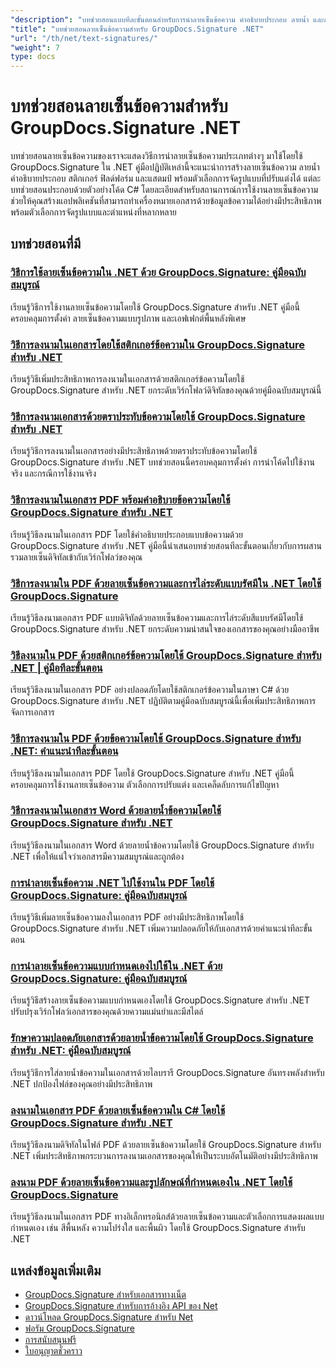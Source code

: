 ```yaml
---
"description": "บทช่วยสอนแบบทีละขั้นตอนสำหรับการนำลายเซ็นข้อความ คำอธิบายประกอบ ลายน้ำ และการทำเครื่องหมายเอกสารตามข้อความไปใช้งานด้วย GroupDocs.Signature สำหรับ .NET"
"title": "บทช่วยสอนลายเซ็นข้อความสำหรับ GroupDocs.Signature .NET"
"url": "/th/net/text-signatures/"
"weight": 7
type: docs
---
```

# บทช่วยสอนลายเซ็นข้อความสำหรับ GroupDocs.Signature .NET

บทช่วยสอนลายเซ็นข้อความของเราจะแสดงวิธีการนำลายเซ็นข้อความประเภทต่างๆ มาใช้โดยใช้ GroupDocs.Signature ใน .NET คู่มือปฏิบัติเหล่านี้จะแนะนำการสร้างลายเซ็นข้อความ ลายน้ำ คำอธิบายประกอบ สติกเกอร์ ฟิลด์ฟอร์ม และแสตมป์ พร้อมตัวเลือกการจัดรูปแบบที่ปรับแต่งได้ แต่ละบทช่วยสอนประกอบด้วยตัวอย่างโค้ด C# โดยละเอียดสำหรับสถานการณ์การใช้งานลายเซ็นข้อความ ช่วยให้คุณสร้างแอปพลิเคชันที่สามารถทำเครื่องหมายเอกสารด้วยข้อมูลข้อความได้อย่างมีประสิทธิภาพ พร้อมตัวเลือกการจัดรูปแบบและตำแหน่งที่หลากหลาย

## บทช่วยสอนที่มี

### [วิธีการใช้ลายเซ็นข้อความใน .NET ด้วย GroupDocs.Signature: คู่มือฉบับสมบูรณ์](./master-text-signatures-dotnet-groupdocs-signature/)
เรียนรู้วิธีการใช้งานลายเซ็นข้อความโดยใช้ GroupDocs.Signature สำหรับ .NET คู่มือนี้ครอบคลุมการตั้งค่า ลายเซ็นข้อความแบบรูปภาพ และเอฟเฟกต์พื้นหลังพิเศษ

### [วิธีการลงนามในเอกสารโดยใช้สติกเกอร์ข้อความใน GroupDocs.Signature สำหรับ .NET](./sign-documents-text-sticker-groupdocs-signature-dotnet/)
เรียนรู้วิธีเพิ่มประสิทธิภาพการลงนามในเอกสารด้วยสติกเกอร์ข้อความโดยใช้ GroupDocs.Signature สำหรับ .NET ยกระดับเวิร์กโฟลว์ดิจิทัลของคุณด้วยคู่มือฉบับสมบูรณ์นี้

### [วิธีการลงนามเอกสารด้วยตราประทับข้อความโดยใช้ GroupDocs.Signature สำหรับ .NET](./sign-documents-text-stamp-groupdocs-signature-net/)
เรียนรู้วิธีการลงนามในเอกสารอย่างมีประสิทธิภาพด้วยตราประทับข้อความโดยใช้ GroupDocs.Signature สำหรับ .NET บทช่วยสอนนี้ครอบคลุมการตั้งค่า การนำโค้ดไปใช้งานจริง และกรณีการใช้งานจริง

### [วิธีการลงนามในเอกสาร PDF พร้อมคำอธิบายข้อความโดยใช้ GroupDocs.Signature สำหรับ .NET](./sign-pdf-text-annotations-groupdocs-signature-net/)
เรียนรู้วิธีลงนามในเอกสาร PDF โดยใช้คำอธิบายประกอบแบบข้อความด้วย GroupDocs.Signature สำหรับ .NET คู่มือนี้นำเสนอบทช่วยสอนทีละขั้นตอนเกี่ยวกับการผสานรวมลายเซ็นดิจิทัลเข้ากับเวิร์กโฟลว์ของคุณ

### [วิธีการลงนามใน PDF ด้วยลายเซ็นข้อความและการไล่ระดับแบบรัศมีใน .NET โดยใช้ GroupDocs.Signature](./sign-pdf-text-radial-gradient-groupdocs-dotnet/)
เรียนรู้วิธีลงนามเอกสาร PDF แบบดิจิทัลด้วยลายเซ็นข้อความและการไล่ระดับสีแบบรัศมีโดยใช้ GroupDocs.Signature สำหรับ .NET ยกระดับความน่าสนใจของเอกสารของคุณอย่างมืออาชีพ

### [วิธีลงนามใน PDF ด้วยสติกเกอร์ข้อความโดยใช้ GroupDocs.Signature สำหรับ .NET | คู่มือทีละขั้นตอน](./sign-pdfs-text-sticker-groupdocs-signature-net/)
เรียนรู้วิธีลงนามในเอกสาร PDF อย่างปลอดภัยโดยใช้สติกเกอร์ข้อความในภาษา C# ด้วย GroupDocs.Signature สำหรับ .NET ปฏิบัติตามคู่มือฉบับสมบูรณ์นี้เพื่อเพิ่มประสิทธิภาพการจัดการเอกสาร

### [วิธีการลงนามใน PDF ด้วยข้อความโดยใช้ GroupDocs.Signature สำหรับ .NET: คำแนะนำทีละขั้นตอน](./sign-pdf-text-groupdocs-signature-net/)
เรียนรู้วิธีลงนามในเอกสาร PDF โดยใช้ GroupDocs.Signature สำหรับ .NET คู่มือนี้ครอบคลุมการใช้งานลายเซ็นข้อความ ตัวเลือกการปรับแต่ง และเคล็ดลับการแก้ไขปัญหา

### [วิธีการลงนามในเอกสาร Word ด้วยลายน้ำข้อความโดยใช้ GroupDocs.Signature สำหรับ .NET](./sign-word-documents-text-watermark-groupdocs-dotnet/)
เรียนรู้วิธีลงนามในเอกสาร Word ด้วยลายน้ำข้อความโดยใช้ GroupDocs.Signature สำหรับ .NET เพื่อให้แน่ใจว่าเอกสารมีความสมบูรณ์และถูกต้อง

### [การนำลายเซ็นข้อความ .NET ไปใช้งานใน PDF โดยใช้ GroupDocs.Signature: คู่มือฉบับสมบูรณ์](./implement-net-text-signature-in-pdfs-groupdocs/)
เรียนรู้วิธีเพิ่มลายเซ็นข้อความลงในเอกสาร PDF อย่างมีประสิทธิภาพโดยใช้ GroupDocs.Signature สำหรับ .NET เพิ่มความปลอดภัยให้กับเอกสารด้วยคำแนะนำทีละขั้นตอน

### [การนำลายเซ็นข้อความแบบกำหนดเองไปใช้ใน .NET ด้วย GroupDocs.Signature: คู่มือฉบับสมบูรณ์](./custom-text-signatures-groupdocs-dotnet/)
เรียนรู้วิธีสร้างลายเซ็นข้อความแบบกำหนดเองโดยใช้ GroupDocs.Signature สำหรับ .NET ปรับปรุงเวิร์กโฟลว์เอกสารของคุณด้วยความแม่นยำและมีสไตล์

### [รักษาความปลอดภัยเอกสารด้วยลายน้ำข้อความโดยใช้ GroupDocs.Signature สำหรับ .NET: คู่มือฉบับสมบูรณ์](./groupdocs-signature-net-text-watermark/)
เรียนรู้วิธีการใส่ลายน้ำข้อความในเอกสารด้วยไลบรารี GroupDocs.Signature อันทรงพลังสำหรับ .NET ปกป้องไฟล์ของคุณอย่างมีประสิทธิภาพ

### [ลงนามในเอกสาร PDF ด้วยลายเซ็นข้อความใน C# โดยใช้ GroupDocs.Signature สำหรับ .NET](./sign-pdf-text-signature-csharp-groupdocs/)
เรียนรู้วิธีลงนามดิจิทัลในไฟล์ PDF ด้วยลายเซ็นข้อความโดยใช้ GroupDocs.Signature สำหรับ .NET เพิ่มประสิทธิภาพกระบวนการลงนามเอกสารของคุณให้เป็นระบบอัตโนมัติอย่างมีประสิทธิภาพ

### [ลงนาม PDF ด้วยลายเซ็นข้อความและรูปลักษณ์ที่กำหนดเองใน .NET โดยใช้ GroupDocs.Signature](./sign-pdfs-text-signature-custom-appearance-dotnet/)
เรียนรู้วิธีลงนามในเอกสาร PDF ทางอิเล็กทรอนิกส์ด้วยลายเซ็นข้อความและตัวเลือกการแสดงผลแบบกำหนดเอง เช่น สีพื้นหลัง ความโปร่งใส และพื้นผิว โดยใช้ GroupDocs.Signature สำหรับ .NET

## แหล่งข้อมูลเพิ่มเติม

- [GroupDocs.Signature สำหรับเอกสารทางเน็ต](https://docs.groupdocs.com/signature/net/)
- [GroupDocs.Signature สำหรับการอ้างอิง API ของ Net](https://reference.groupdocs.com/signature/net/)
- [ดาวน์โหลด GroupDocs.Signature สำหรับ Net](https://releases.groupdocs.com/signature/net/)
- [ฟอรัม GroupDocs.Signature](https://forum.groupdocs.com/c/signature)
- [การสนับสนุนฟรี](https://forum.groupdocs.com/)
- [ใบอนุญาตชั่วคราว](https://purchase.groupdocs.com/temporary-license/)